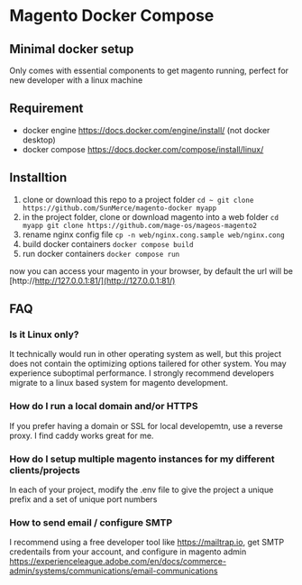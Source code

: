 # Magento Docker Compose
## Minimal docker setup
Only comes with essential components to get magento running, perfect for new developer with a linux machine

## Requirement
* docker engine https://docs.docker.com/engine/install/ (not docker desktop)
* docker compose https://docs.docker.com/compose/install/linux/

## Installtion
1. clone or download this repo to a project folder
`
cd ~
git clone https://github.com/SunMerce/magento-docker myapp
`
2. in the project folder, clone or download magento into a web folder
`
cd myapp
git clone https://github.com/mage-os/mageos-magento2
`
3. rename nginx config file
`
cp -n web/nginx.cong.sample web/nginx.cong
`
4. build docker containers
`
docker compose build
`
5. run docker containers
`
docker compose run
`

now you can access your magento in your browser, by default the url will be [http://http://127.0.0.1:81/](http://127.0.0.1:81/)

## FAQ
### Is it Linux only?
It technically would run in other operating system as well, but this project does not contain the optimizing options tailered for other system. You may experience suboptimal performance. I strongly recommend developers migrate to a linux based system for magento development.
### How do I run a local domain and/or HTTPS
If you prefer having a domain or SSL for local developemtn, use a reverse proxy. I find caddy works great for me.
### How do I setup multiple magento instances for my different clients/projects
In each of your project, modify the .env file to give the project a unique prefix and a set of unique port numbers
### How to send email / configure SMTP
I recommend using a free developer tool like https://mailtrap.io, get SMTP credentails from your account, and configure in magento admin https://experienceleague.adobe.com/en/docs/commerce-admin/systems/communications/email-communications
